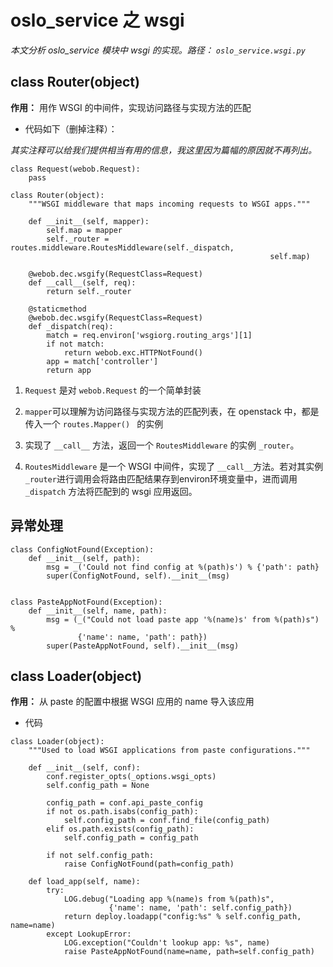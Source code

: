 # oslo_service 之 wsgi

*本文分析 oslo_service 模块中 wsgi 的实现。路径： `oslo_service.wsgi.py`*

## class Router(object)

**作用：** 用作 WSGI 的中间件，实现访问路径与实现方法的匹配

* 代码如下（删掉注释）：

*其实注释可以给我们提供相当有用的信息，我这里因为篇幅的原因就不再列出。*

```
class Request(webob.Request):
    pass

class Router(object):
    """WSGI middleware that maps incoming requests to WSGI apps."""

    def __init__(self, mapper):
        self.map = mapper
        self._router = routes.middleware.RoutesMiddleware(self._dispatch,
                                                          self.map)

    @webob.dec.wsgify(RequestClass=Request)
    def __call__(self, req):
        return self._router

    @staticmethod
    @webob.dec.wsgify(RequestClass=Request)
    def _dispatch(req):
        match = req.environ['wsgiorg.routing_args'][1]
        if not match:
            return webob.exc.HTTPNotFound()
        app = match['controller']
        return app
```

1. `Request` 是对 `webob.Request` 的一个简单封装

2. `mapper`可以理解为访问路径与实现方法的匹配列表，在 openstack 中，都是传入一个 `routes.Mapper() ` 的实例

3. 实现了 `__call__` 方法，返回一个 `RoutesMiddleware` 的实例 `_router`。

4. `RoutesMiddleware` 是一个 WSGI 中间件，实现了 `__call__`方法。若对其实例 `_router`进行调用会将路由匹配结果存到environ环境变量中，进而调用 `_dispatch` 方法将匹配到的 wsgi 应用返回。

## 异常处理

```
class ConfigNotFound(Exception):
    def __init__(self, path):
        msg = _('Could not find config at %(path)s') % {'path': path}
        super(ConfigNotFound, self).__init__(msg)


class PasteAppNotFound(Exception):
    def __init__(self, name, path):
        msg = (_("Could not load paste app '%(name)s' from %(path)s") %
               {'name': name, 'path': path})
        super(PasteAppNotFound, self).__init__(msg)
```

## class Loader(object)

**作用：** 从 paste 的配置中根据 WSGI 应用的 name 导入该应用

* 代码

```
class Loader(object):
    """Used to load WSGI applications from paste configurations."""

    def __init__(self, conf):
        conf.register_opts(_options.wsgi_opts)
        self.config_path = None

        config_path = conf.api_paste_config
        if not os.path.isabs(config_path):
            self.config_path = conf.find_file(config_path)
        elif os.path.exists(config_path):
            self.config_path = config_path

        if not self.config_path:
            raise ConfigNotFound(path=config_path)

    def load_app(self, name):
        try:
            LOG.debug("Loading app %(name)s from %(path)s",
                      {'name': name, 'path': self.config_path})
            return deploy.loadapp("config:%s" % self.config_path, name=name)
        except LookupError:
            LOG.exception("Couldn't lookup app: %s", name)
            raise PasteAppNotFound(name=name, path=self.config_path)
```